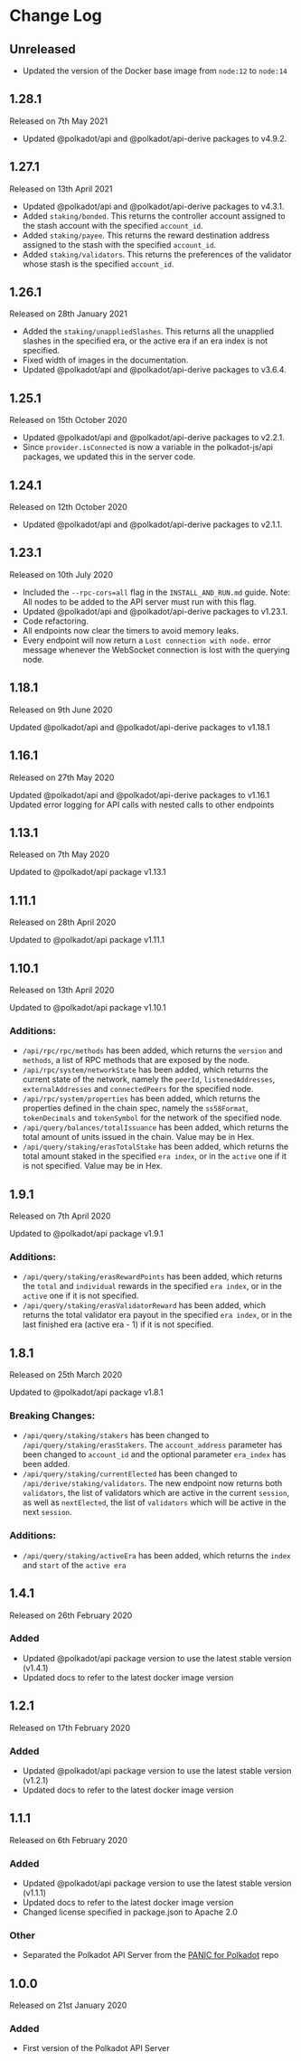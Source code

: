 # Change Log

## Unreleased

* Updated the version of the Docker base image from `node:12` to `node:14`

## 1.28.1

Released on 7th May 2021

* Updated @polkadot/api and @polkadot/api-derive packages to v4.9.2.

## 1.27.1

Released on 13th April 2021

* Updated @polkadot/api and @polkadot/api-derive packages to v4.3.1.
* Added `staking/bonded`. This returns the controller account assigned to the stash account with the specified `account_id`.
* Added `staking/payee`. This returns the reward destination address assigned to the stash with the specified `account_id`.
* Added `staking/validators`. This returns the preferences of the validator whose stash is the specified `account_id`.

## 1.26.1

Released on 28th January 2021

* Added the `staking/unappliedSlashes`. This returns all the unapplied slashes in the specified era, or the active era if an era index is not specified.
* Fixed width of images in the documentation.
* Updated @polkadot/api and @polkadot/api-derive packages to v3.6.4.

## 1.25.1

Released on 15th October 2020

* Updated @polkadot/api and @polkadot/api-derive packages to v2.2.1.
* Since `provider.isConnected` is now a variable in the polkadot-js/api packages, we updated this in the server code.

## 1.24.1

Released on 12th October 2020

* Updated @polkadot/api and @polkadot/api-derive packages to v2.1.1.

## 1.23.1

Released on 10th July 2020

* Included the `--rpc-cors=all` flag in the `INSTALL_AND_RUN.md` guide. Note: All nodes to be added to the API server must run with this flag.
* Updated @polkadot/api and @polkadot/api-derive packages to v1.23.1.
* Code refactoring.
* All endpoints now clear the timers to avoid memory leaks.
* Every endpoint will now return a `Lost connection with node.` error message whenever the WebSocket connection is lost with the querying node.

## 1.18.1

Released on 9th June 2020

Updated @polkadot/api and @polkadot/api-derive packages to v1.18.1

## 1.16.1

Released on 27th May 2020

Updated @polkadot/api and @polkadot/api-derive packages to v1.16.1
Updated error logging for API calls with nested calls to other endpoints

## 1.13.1

Released on 7th May 2020

Updated to @polkadot/api package v1.13.1

## 1.11.1

Released on 28th April 2020

Updated to @polkadot/api package v1.11.1

## 1.10.1

Released on 13th April 2020

Updated to @polkadot/api package v1.10.1

### Additions:
* `/api/rpc/rpc/methods` has been added, which returns the `version` and `methods`, a list of RPC methods that are exposed by the node.
* `/api/rpc/system/networkState` has been added, which returns the current state of the network, namely the `peerId`, `listenedAddresses`, `externalAddresses` and `connectedPeers` for the specified node.
* `/api/rpc/system/properties` has been added, which returns the properties defined in the chain spec, namely the `ss58Format`, `tokenDecimals` and `tokenSymbol` for the network of the specified node.
* `/api/query/balances/totalIssuance` has been added, which returns the total amount of units issued in the chain. Value may be in Hex.
* `/api/query/staking/erasTotalStake` has been added, which returns the total amount staked in the specified `era index`, or in the `active` one if it is not specified. Value may be in Hex.

## 1.9.1

Released on 7th April 2020

Updated to @polkadot/api package v1.9.1

### Additions:
* `/api/query/staking/erasRewardPoints` has been added, which returns the `total` and `individual` rewards in the specified `era index`, or in the `active` one if it is not specified.
* `/api/query/staking/erasValidatorReward` has been added, which returns the total validator era payout in the specified `era index`, or in the last finished era (active era - 1) if it is not specified.

## 1.8.1

Released on 25th March 2020

Updated to @polkadot/api package v1.8.1

### Breaking Changes:
* `/api/query/staking/stakers` has been changed to `/api/query/staking/erasStakers`. The `account_address` parameter has been changed to `account_id` and the optional parameter `era_index` has been added.
* `/api/query/staking/currentElected` has been changed to `/api/derive/staking/validators`. The new endpoint now returns both `validators`, the list of validators which are active in the current `session`, as well as `nextElected`, the list of `validators` which will be active in the next `session`.

### Additions:
* `/api/query/staking/activeEra` has been added, which returns the `index` and `start` of the `active era`

## 1.4.1

Released on 26th February 2020

### Added

* Updated @polkadot/api package version to use the latest stable version (v1.4.1)
* Updated docs to refer to the latest docker image version

## 1.2.1

Released on 17th February 2020

### Added

* Updated @polkadot/api package version to use the latest stable version (v1.2.1)
* Updated docs to refer to the latest docker image version

## 1.1.1

Released on 6th February 2020

### Added

* Updated @polkadot/api package version to use the latest stable version (v1.1.1)
* Updated docs to refer to the latest docker image version
* Changed license specified in package.json to Apache 2.0

### Other

* Separated the Polkadot API Server from the [PANIC for Polkadot](https://github.com/SimplyVC/panic_polkadot) repo

## 1.0.0

Released on 21st January 2020

### Added

* First version of the Polkadot API Server
